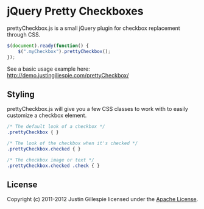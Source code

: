 # jQuery Pretty Checkboxes

prettyCheckbox.js is a small jQuery plugin for checkbox replacement through CSS.

```javascript
$(document).ready(function() {
	$(".myCheckbox").prettyCheckbox();
});
```

See a basic usage example here: http://demo.justingillespie.com/prettyCheckbox/

## Styling

prettyCheckbox.js will give you a few CSS classes to work with to easily customize a checkbox element.

```css
/* The default look of a checkbox */
.prettyCheckbox { }

/* The look of the checkbox when it's checked */
.prettyCheckbox.checked { }

/* The checkbox image or text */
.prettyCheckbox.checked .check { }
```

## License

Copyright (c) 2011-2012 Justin Gillespie licensed under the [Apache License](http://www.apache.org/licenses/LICENSE-2.0).